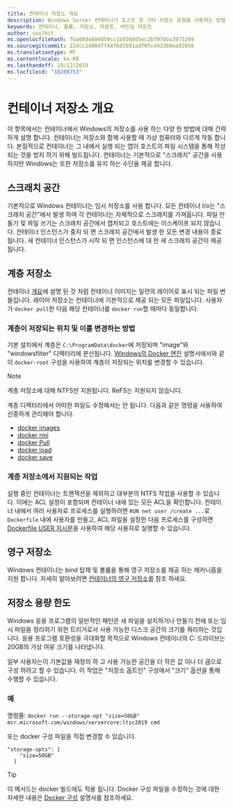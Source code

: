 ```yaml
---
title: 컨테이너 저장소 개요
description: Windows Server 컨테이너가 호스트 및 기타 저장소 유형을 사용하는 방법
keywords: 컨테이너, 볼륨, 저장소, 마운트, 바인딩 마운트
author: cwilhit
ms.openlocfilehash: fba08de884d59cc1b656895ec2b7078ba3975269
ms.sourcegitcommit: 22dcc1400dff44fb85591adf0fc443360ea92856
ms.translationtype: MT
ms.contentlocale: ko-KR
ms.lasthandoff: 10/12/2019
ms.locfileid: "10209753"
---
```

# <a name="container-storage-overview"></a>컨테이너 저장소 개요

<!-- Great diagram would be great! -->

이 항목에서는 컨테이너에서 Windows의 저장소를 사용 하는 다양 한 방법에 대해 간략하게 설명 합니다. 컨테이너는 저장소와 함께 사용할 때 가상 컴퓨터와 다르게 작동 합니다. 본질적으로 컨테이너는 그 내에서 실행 되는 앱이 호스트의 파일 시스템을 통해 작성 되는 것을 방지 하기 위해 빌드됩니다. 컨테이너는 기본적으로 "스크래치" 공간을 사용 하지만 Windows는 또한 저장소를 유지 하는 수단을 제공 합니다.

## <a name="scratch-space"></a>스크래치 공간

기본적으로 Windows 컨테이너는 임시 저장소를 사용 합니다. 모든 컨테이너 I/o는 "스크래치 공간"에서 발생 하며 각 컨테이너는 자체적으로 스크래치를 가져옵니다. 파일 만들기 및 파일 쓰기는 스크래치 공간에서 캡처되고 호스트에는 이스케이프 되지 않습니다. 컨테이너 인스턴스가 중지 되 면 스크래치 공간에서 발생 한 모든 변경 내용이 종료 됩니다. 새 컨테이너 인스턴스가 시작 되 면 인스턴스에 대 한 새 스크래치 공간이 제공 됩니다.

## <a name="layer-storage"></a>계층 저장소

컨테이너 [개요](../about/index.md)에 설명 된 것 처럼 컨테이너 이미지는 일련의 레이어로 표시 되는 파일 번들입니다. 레이어 저장소는 컨테이너에 기본적으로 제공 되는 모든 파일입니다. 사용자가 `docker pull`한 다음 해당 컨테이너를 `docker run`할 때마다 동일합니다.

### <a name="where-layers-are-stored-and-how-to-change-it"></a>계층이 저장되는 위치 및 이를 변경하는 방법

기본 설치에서 계층은 `C:\ProgramData\docker`에 저장되며 "image"와 "windowsfilter" 디렉터리에 분산됩니다. [Windows의 Docker 엔진](../manage-docker/configure-docker-daemon.md) 설명서에서와 같이 `docker-root` 구성을 사용하여 계층이 저장되는 위치를 변경할 수 있습니다.

> [!NOTE]
> 계층 저장소에 대해 NTFS만 지원됩니다. ReFS는 지원되지 않습니다.

계층 디렉터리에서 어떠한 파일도 수정해서는 안 됩니다. 다음과 같은 명령을 사용하여 신중하게 관리해야 합니다.

- [docker images](https://docs.docker.com/engine/reference/commandline/images/)
- [docker rmi](https://docs.docker.com/engine/reference/commandline/rmi/)
- [docker Pull](https://docs.docker.com/engine/reference/commandline/pull/)
- [docker load](https://docs.docker.com/engine/reference/commandline/load/)
- [docker save](https://docs.docker.com/engine/reference/commandline/save/)

### <a name="supported-operations-in-layer-storage"></a>계층 저장소에서 지원되는 작업

실행 중인 컨테이너는 트랜잭션을 제외하고 대부분의 NTFS 작업을 사용할 수 있습니다. 이에는 ACL 설정이 포함되며 컨테이너 내에 있는 모든 ACL을 확인합니다. 컨테이너 내에서 여러 사용자로 프로세스를 실행하려면 `RUN net user /create ...`로 `Dockerfile` 내에 사용자를 만들고, ACL 파일을 설정한 다음 프로세스를 구성하면 [Dockerfile USER 지시문](https://docs.docker.com/engine/reference/builder/#user)을 사용하여 해당 사용자로 실행할 수 있습니다.

## <a name="persistent-storage"></a>영구 저장소

Windows 컨테이너는 bind 탑재 및 볼륨을 통해 영구 저장소를 제공 하는 메커니즘을 지원 합니다. 자세히 알아보려면 [컨테이너의 영구 저장소](./persistent-storage.md)를 참조 하세요.

## <a name="storage-limits"></a>저장소 용량 한도

Windows 응용 프로그램의 일반적인 패턴은 새 파일을 설치하거나 만들기 전에 또는 임시 파일을 정리하기 위한 트리거로서 사용 가능한 디스크 공간의 크기를 쿼리하는 것입니다.  응용 프로그램 호환성을 극대화할 목적으로 Windows 컨테이너의 C: 드라이브는 20GB의 가상 여유 크기를 나타냅니다.

일부 사용자는이 기본값을 재정의 하 고 사용 가능한 공간을 더 작은 값 이나 더 큼으로 구성 하려고 할 수 있습니다. 이 작업은 "저장소 옵트인" 구성에서 "크기" 옵션을 통해 수행할 수 있습니다.

### <a name="examples"></a>예

명령줄: `docker run --storage-opt "size=50GB" mcr.microsoft.com/windows/servercore:ltsc2019 cmd`

또는 docker 구성 파일을 직접 변경할 수 있습니다.

```Docker Configuration File
"storage-opts": [
    "size=50GB"
  ]
```

> [!TIP]
> 이 메서드는 docker 빌드에도 적용 됩니다. Docker 구성 파일을 수정하는 것에 대한 자세한 내용은 [Docker 구성](https://docs.microsoft.com/virtualization/windowscontainers/manage-docker/configure-docker-daemon#configure-docker-with-configuration-file) 설명서를 참조하세요.
